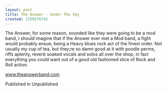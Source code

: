 ```yaml
---
layout: post
title: The Answer - Under The Sky
created: 1159276742
---
```

The Answer, for some reason, sounded like they were going to be a mod band, I should imagine that if the Answer ever met a Mod band, a fight would probably ensue, being a Heavy blues rock act of the finest order. Not usually my cup of tea, but they;re so damn good at it with poodle perms, riffs aplenty, reverb soaked vocals and solos all over the shop, in fact everything you could want out of a good old fashioned slice of Rock and Roll action.

<a href='http://www.theanswerband.com' target='_blank'>www.theanswerband.com</a>


Published in Unpublished

